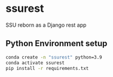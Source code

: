 # ssurest
SSU reborn as a Django rest app

## Python Environment setup

```bash
conda create -n "ssurest" python=3.9
conda activate ssurest
pip install -r requirements.txt
```
